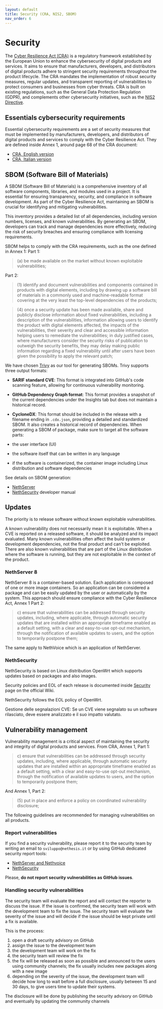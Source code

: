 ```yaml
---
layout: default
title: Security (CRA, NIS2, SBOM)
nav_order: 6
---
```


# Security

The [Cyber Resilience Act (CRA)](https://eur-lex.europa.eu/eli/reg/2024/2847/oj) is a regulatory framework established by the European Union to enhance the cybersecurity of digital products and services. 
It aims to ensure that manufacturers, developers, and distributors of digital products adhere to stringent security requirements throughout the product lifecycle.
The CRA mandates the implementation of robust security measures, regular updates, and transparent reporting of vulnerabilities to protect consumers and businesses from cyber threats.
CRA is built on existing regulations, such as the General Data Protection Regulation (GDPR), and complements other cybersecurity initiatives, such as the [NIS2 Directive](https://eur-lex.europa.eu/eli/dir/2022/2555).

## Essentials cybersecurity requirements

Essential cybersecurity requirements are a set of security measures that must be implemented by manufacturers, developers, and distributors of digital
products and services to comply with the Cyber Resilience Act. They are defined inside Annex 1, around page 68 of the CRA document:

- [CRA, English version](https://eur-lex.europa.eu/legal-content/EN/TXT/PDF/?uri=OJ:L_202402847)
- [CRA, Italian version](https://eur-lex.europa.eu/legal-content/IT/TXT/PDF/?uri=OJ:L_202402847)

## SBOM (Software Bill of Materials)

A SBOM (Software Bill of Materials) is a comprehensive inventory of all software components, libraries, and modules used in a project. It is essential for ensuring transparency, security, and compliance in software development. As part of the Cyber Resilience Act, maintaining an SBOM is crucial for identifying and mitigating vulnerabilities.

This inventory provides a detailed list of all dependencies, including version numbers, licenses, and known vulnerabilities. By generating an SBOM, developers can track and manage dependencies more effectively, reducing the risk of security breaches and ensuring compliance with licensing requirements.

SBOM helps to comply with the CRA requirements, such as the one defined in Annex 1:
Part 1:

> (a) be made available on the market without known exploitable vulnerabilities;

Part 2:

> (1) identify and document vulnerabilities and components contained in products with digital elements, including by
drawing up a software bill of materials in a commonly used and machine-readable format covering at the very least the
top-level dependencies of the products;

> (4) once a security update has been made available, share and publicly disclose information about fixed vulnerabilities,
including a description of the vulnerabilities, information allowing users to identify the product with digital elements
affected, the impacts of the vulnerabilities, their severity and clear and accessible information helping users to remediate
the vulnerabilities; in duly justified cases, where manufacturers consider the security risks of publication to outweigh
the security benefits, they may delay making public information regarding a fixed vulnerability until after users have
been given the possibility to apply the relevant patch;

We have chosen [Trivy](https://trivy.dev/latest/) as our tool for generating SBOMs. Trivy supports three output formats:

- **SARIF standard CVE**: This format is integrated into GitHub's code scanning feature, allowing for continuous vulnerability monitoring.
- **GitHub Dependency Graph format**: This format provides a snapshot of the current dependencies under the Insights tab but does not maintain a historical record.
- **CycloneDX**: This format should be included in the release with a filename ending in `.cdx.json`, providing a detailed and standardized SBOM.
  It also creates a historical record of dependencies.
When generating a SBOM of package, make sure to target all the software parts:

- the user interface (UI)
- the software itself that can be written in any language
- if the software is containerized, the container image including Linux distribution and software dependencies

See details on SBOM generation:

- [NethServer](https://nethserver.github.io/ns8-core/)
- [NethSecurity](https://dev.nethsecurity.org/) developer manual

## Updates

The priority is to release software without known exploitable vulnerabilities.

A known vulnerability does not necessarily mean it is exploitable.
When a CVE is reported on a released software, it should be analyzed and its impact evaluated.
Many known vulnerabilities often affect the build system or development dependencies, not the final product and can't be exploited.
There are also known vulnerabilities that are part of the Linux distribution where the software is running, but they are not exploitable in the context of the product.

### NethServer 8

NethServer 8 is a container-based solution. Each application is composed of one or more image containers.
So an application can be considered a package and can be easily updated by the user or automatically by the system.
This approach should ensure compliance with the Cyber Resilience Act, Annex 1 Part 2:

> c) ensure that vulnerabilities can be addressed through security updates, including, where applicable, through
automatic security updates that are installed within an appropriate timeframe enabled as a default setting, with
a clear and easy-to-use opt-out mechanism, through the notification of available updates to users, and the option to
temporarily postpone them;

The same apply to NethVoice which is an application of NethServer.

### NethSecurity

NethSecurity is based on Linux distribution OpenWrt which supports updates based on packages and also images.

Security policies and EOL of each release is documented inside [Security](https://openwrt.org/docs/guide-developer/security) page on the official Wiki.

NethSecurity follows the EOL policy of OpenWrt.

Gestione delle segnalazioni CVE:
Se un CVE viene segnalato su un software rilasciato, deve essere analizzato e il suo impatto valutato.

## Vulnerability management

Vulnerability management is a critical aspect of maintaining the security and integrity of digital products and services.
From CRA, Annex 1, Part 1:

> c) ensure that vulnerabilities can be addressed through security updates, including, where applicable, through
automatic security updates that are installed within an appropriate timeframe enabled as a default setting, with
a clear and easy-to-use opt-out mechanism, through the notification of available updates to users, and the option to
temporarily postpone them;

And Annex 1, Part 2:

> (5) put in place and enforce a policy on coordinated vulnerability disclosure;

The following guidelines are recommended for managing vulnerabilities on all products.

### Report vulnerabilities

If you find a security vulnerability, please report it to the security team by writing an email to ``sviluppo@nethesis.it``
or by using GitHub dedicated security report tools:

- [NethServer and Nethvoice](https://github.com/NethServer/dev/security/advisories/new)
- [NethSecurity](https://github.com/NethServer/nethsecurity/security/advisories/new)

Please, **do not report security vulnerabilities as GitHub issues**.

### Handling security vulnerabilities

The security team will evaluate the report and will contact the reporter to discuss the issue.
If the issue is confirmed, the security team will work with the development team to fix the issue.
The security team will evaluate the severity of the issue and will decide if the issue should be kept private until a fix is available.

This is the process:
1. open a draft security advisory on GitHub
2. assign the issue to the development team
3. the development team will work on the fix
4. the security team will review the fix
5. the fix will be released as soon as possible and announced to the users using community channels; the fix usually includes new packages along with a new image
6. depending on the severity of the issue, the development team will decide how long to wait before a full disclosure, usually between 15 and 30 days, to give
   users time to update their systems.

The disclosure will be done by publishing the security advisory on GitHub and eventually by updating the community channels